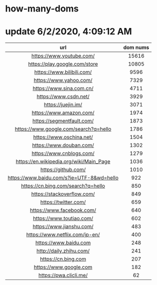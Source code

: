 # how-many-doms

# update 6/2/2020, 4:09:12 AM

url | dom nums
:-: | :-:
https://www.youtube.com/ | 15616
https://play.google.com/store | 10805
https://www.bilibili.com/ | 9596
https://www.yahoo.com/ | 7329
https://www.sina.com.cn/ | 4711
https://www.csdn.net/ | 3929
https://juejin.im/ | 3071
https://www.amazon.com/ | 1974
https://segmentfault.com/ | 1873
https://www.google.com/search?q=hello | 1786
https://www.oschina.net/ | 1504
https://www.douban.com/ | 1302
https://www.cnblogs.com/ | 1279
https://en.wikipedia.org/wiki/Main_Page | 1036
https://github.com/ | 1010
https://www.baidu.com/s?ie=UTF-8&wd=hello | 922
https://cn.bing.com/search?q=hello | 850
https://stackoverflow.com/ | 849
https://twitter.com/ | 659
https://www.facebook.com/ | 640
https://www.toutiao.com/ | 602
https://www.jianshu.com/ | 483
https://www.netflix.com/jp-en/ | 400
https://www.baidu.com | 248
http://daily.zhihu.com/ | 241
https://cn.bing.com | 207
https://www.google.com | 182
https://pwa.clicli.me/ | 62
